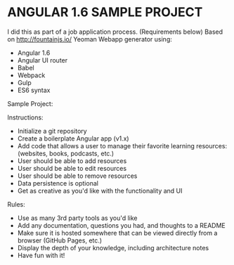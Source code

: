 ANGULAR 1.6 SAMPLE PROJECT
==========================

I did this as part of a job application process. (Requirements below)
Based on http://fountainjs.io/ Yeoman Webapp generator using:

* Angular 1.6
* Angular UI router
* Babel
* Webpack
* Gulp
* ES6 syntax


Sample Project:

Instructions:

* Initialize a git repository
* Create a boilerplate Angular app (v1.x)
* Add code that allows a user to manage their favorite learning resources: (websites, books, podcasts, etc.)
* User should be able to add resources
* User should be able to edit resources
* User should be able to remove resources
* Data persistence is optional
* Get as creative as you'd like with the functionality and UI

Rules:

* Use as many 3rd party tools as you'd like
* Add any documentation, questions you had, and thoughts to a README
* Make sure it is hosted somewhere that can be viewed directly from a browser (GitHub Pages, etc.)
* Display the depth of your knowledge, including architecture notes
* Have fun with it!